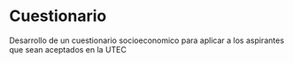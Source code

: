 # Cuestionario
Desarrollo de un cuestionario socioeconomico para aplicar a los aspirantes que sean aceptados en la UTEC
